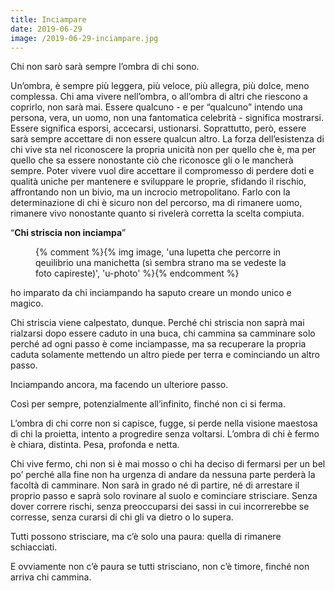 ```yaml
---
title: Inciampare
date: 2019-06-29
image: /2019-06-29-inciampare.jpg
---
```

Chi non sarò sarà sempre l’ombra di chi sono.

Un’ombra, è sempre più leggera, più veloce, più allegra, più dolce, meno complessa. Chi ama vivere nell’ombra, o all’ombra di altri che riescono a coprirlo, non sarà mai. Essere qualcuno - e per “qualcuno” intendo una persona, vera, un uomo, non una fantomatica celebrità - significa mostrarsi.<!--more--> Essere significa esporsi, accecarsi, ustionarsi. Soprattutto, però, essere sarà sempre accettare di non essere qualcun altro. La forza dell’esistenza di chi vive sta nel riconoscere la propria unicità non per quello che è, ma per quello che sa essere nonostante ciò che riconosce gli o le mancherà sempre. Poter vivere vuol dire accettare il compromesso di perdere doti e qualità uniche per mantenere e sviluppare le proprie, sfidando il rischio, affrontando non un bivio, ma un incrocio metropolitano. Farlo con la determinazione di chi è sicuro non del percorso, ma di rimanere uomo, rimanere vivo nonostante quanto si rivelerà corretta la scelta compiuta.

<q>**Chi striscia non inciampa**</q>

<figure>
  {% comment %}{% img image, 'una lupetta che percorre in qeuilibrio una manichetta (sì sembra strano ma se vedeste la foto capireste)', 'u-photo' %}{% endcomment %}
</figure>

ho imparato da chi inciampando ha saputo creare un mondo unico e magico.

Chi striscia viene calpestato, dunque. Perché chi striscia non saprà mai rialzarsi dopo essere caduto in una buca, chi cammina sa camminare solo perché ad ogni passo è come inciampasse, ma sa recuperare la propria caduta solamente mettendo un altro piede per terra e cominciando un altro passo.

Inciampando ancora, ma facendo un ulteriore passo.

Così per sempre, potenzialmente all’infinito, finché non ci si ferma.

L’ombra di chi corre non si capisce, fugge, si perde nella visione maestosa di chi la proietta, intento a progredire senza voltarsi. L’ombra di chi è fermo è chiara, distinta. Pesa, profonda e netta.

Chi vive fermo, chi non si è mai mosso o chi ha deciso di fermarsi per un bel po’ perché alla fine non ha urgenza di andare da nessuna parte perderà la facoltà di camminare. Non sarà in grado né di partire, né di arrestare il proprio passo e saprà solo rovinare al suolo e cominciare strisciare. Senza dover correre rischi, senza preoccuparsi dei sassi in cui incorrerebbe se corresse, senza curarsi di chi gli va dietro o lo supera.

Tutti possono strisciare, ma c’è solo una paura: quella di rimanere schiacciati.

E ovviamente non c’è paura se tutti strisciano, non c’è timore, finché non arriva chi cammina.
